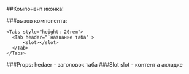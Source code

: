 ##Компонент иконка!

###вызов компонента:
```vue
<Tabs style="height: 20rem">
  <Tab header="`название таба" >
      <slot></slot>
  </Tab>
</Tabs>
```
###Props:
    hedaer - заголовок таба
###Slot
    slot - контент а акладке
        
    